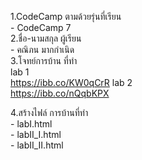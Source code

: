 1.CodeCamp ตามด้วยรุ่นที่เรียน <br />
    - CodeCamp 7<br />
2.ชื่อ-นามสกุล ผู้เรียน<br />
    - คณิภน  มากกำเนิด <br />
3.โจทย์การบ้าน ที่ทำ<br />
    lab 1 <br />
    https://ibb.co/KW0qCrR
    lab 2 <br />
    https://ibb.co/nQqbKPX
    
4.สร้างไฟล์ การบ้านที่ทำ<br />
    - labI.html<br />
    - labII_I.html<br />
    - labII_II.html<br />

